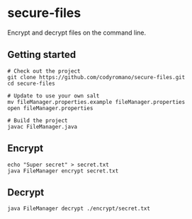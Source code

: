 # secure-files

Encrypt and decrypt files on the command line.

## Getting started
```
# Check out the project
git clone https://github.com/codyromano/secure-files.git
cd secure-files

# Update to use your own salt
mv fileManager.properties.example fileManager.properties
open fileManager.properties 

# Build the project
javac FileManager.java
```
## Encrypt
```
echo "Super secret" > secret.txt
java FileManager encrypt secret.txt
```
## Decrypt
```
java FileManager decrypt ./encrypt/secret.txt
